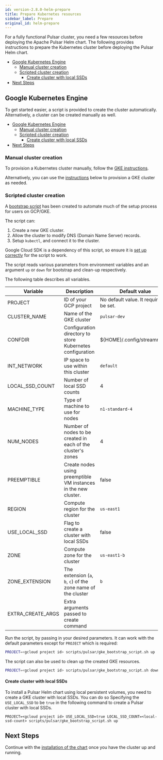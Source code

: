 ```yaml
---
id: version-2.8.0-helm-prepare
title: Prepare Kubernetes resources
sidebar_label: Prepare
original_id: helm-prepare
---
```


For a fully functional Pulsar cluster, you need a few resources before deploying the Apache Pulsar Helm chart. The following provides instructions to prepare the Kubernetes cluster before deploying the Pulsar Helm chart.

- [Google Kubernetes Engine](#google-kubernetes-engine)
  - [Manual cluster creation](#manual-cluster-creation)
  - [Scripted cluster creation](#scripted-cluster-creation)
    - [Create cluster with local SSDs](#create-cluster-with-local-ssds)
- [Next Steps](#next-steps)

## Google Kubernetes Engine

To get started easier, a script is provided to create the cluster automatically. Alternatively, a cluster can be created manually as well.

- [Google Kubernetes Engine](#google-kubernetes-engine)
  - [Manual cluster creation](#manual-cluster-creation)
  - [Scripted cluster creation](#scripted-cluster-creation)
    - [Create cluster with local SSDs](#create-cluster-with-local-ssds)
- [Next Steps](#next-steps)

### Manual cluster creation

To provision a Kubernetes cluster manually, follow the [GKE instructions](https://cloud.google.com/kubernetes-engine/docs/how-to/creating-a-cluster).

Alternatively, you can use the [instructions](#scripted-cluster-creation) below to provision a GKE cluster as needed.

### Scripted cluster creation

A [bootstrap script](https://github.com/streamnative/charts/tree/master/scripts/pulsar/gke_bootstrap_script.sh) has been created to automate much of the setup process for users on GCP/GKE.

The script can:

1. Create a new GKE cluster.
2. Allow the cluster to modify DNS (Domain Name Server) records.
3. Setup `kubectl`, and connect it to the cluster.

Google Cloud SDK is a dependency of this script, so ensure it is [set up correctly](helm-tools.md#connect-to-a-gke-cluster) for the script to work.

The script reads various parameters from environment variables and an argument `up` or `down` for bootstrap and clean-up respectively.

The following table describes all variables.

| **Variable** | **Description** | **Default value** |
| ------------ | --------------- | ----------------- |
| PROJECT      | ID of your GCP project | No default value. It requires to be set. |
| CLUSTER_NAME | Name of the GKE cluster | `pulsar-dev` |
| CONFDIR | Configuration directory to store Kubernetes configuration | ${HOME}/.config/streamnative |
| INT_NETWORK | IP space to use within this cluster | `default` |
| LOCAL_SSD_COUNT | Number of local SSD counts | 4 |
| MACHINE_TYPE | Type of machine to use for nodes | `n1-standard-4` |
| NUM_NODES | Number of nodes to be created in each of the cluster's zones | 4 |
| PREEMPTIBLE | Create nodes using preemptible VM instances in the new cluster. | false |
| REGION | Compute region for the cluster | `us-east1` |
| USE_LOCAL_SSD | Flag to create a cluster with local SSDs | false |
| ZONE | Compute zone for the cluster | `us-east1-b` |
| ZONE_EXTENSION | The extension (`a`, `b`, `c`) of the zone name of the cluster | `b` |
| EXTRA_CREATE_ARGS | Extra arguments passed to create command | |

Run the script, by passing in your desired parameters. It can work with the default parameters except for `PROJECT` which is required:

```bash
PROJECT=<gcloud project id> scripts/pulsar/gke_bootstrap_script.sh up
```

The script can also be used to clean up the created GKE resources.

```bash
PROJECT=<gcloud project id> scripts/pulsar/gke_bootstrap_script.sh down
```

#### Create cluster with local SSDs

To install a Pulsar Helm chart using local persistent volumes, you need to create a GKE cluster with local SSDs. You can do so Specifying the `USE_LOCAL_SSD` to be `true` in the following command to create a Pulsar cluster with local SSDs.

```
PROJECT=<gcloud project id> USE_LOCAL_SSD=true LOCAL_SSD_COUNT=<local-ssd-count> scripts/pulsar/gke_bootstrap_script.sh up
```
## Next Steps

Continue with the [installation of the chart](helm-deploy.md) once you have the cluster up and running.
